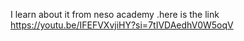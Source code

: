 I learn about it from neso academy .here is the link
https://youtu.be/IFEFVXvjiHY?si=7tIVDAedhV0W5oqV
